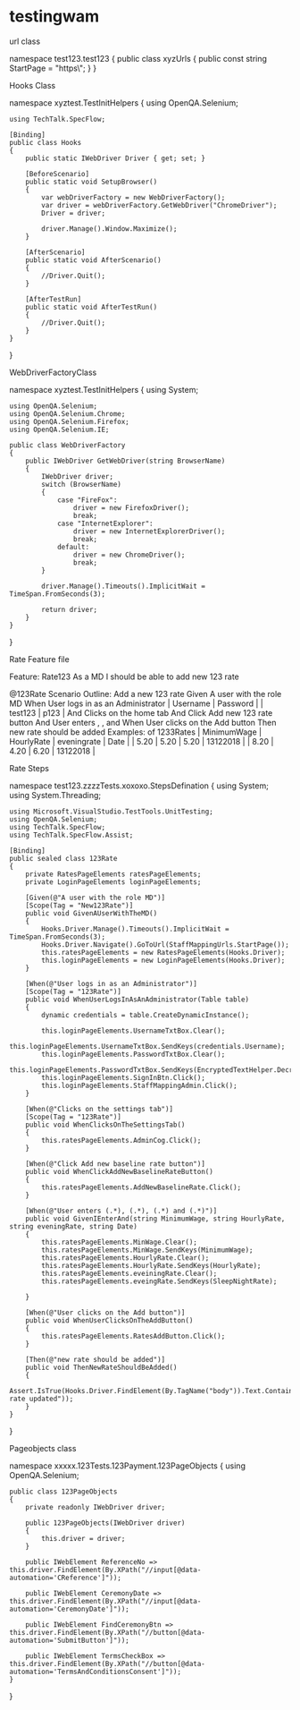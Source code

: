 # testingwam
url class

namespace test123.test123
{
    public class xyzUrls
    {
        public const string StartPage = "https\\";
    }
}

Hooks Class

namespace xyztest.TestInitHelpers
{
    using OpenQA.Selenium;

    using TechTalk.SpecFlow;

    [Binding]
    public class Hooks
    {
        public static IWebDriver Driver { get; set; }

        [BeforeScenario]
        public static void SetupBrowser()
        {
            var webDriverFactory = new WebDriverFactory();
            var driver = webDriverFactory.GetWebDriver("ChromeDriver");
            Driver = driver;

            driver.Manage().Window.Maximize();
        }

        [AfterScenario]
        public static void AfterScenario()
        {
            //Driver.Quit();
        }

        [AfterTestRun]
        public static void AfterTestRun()
        {
            //Driver.Quit();
        }
    }
}

WebDriverFactoryClass


namespace xyztest.TestInitHelpers
{
    using System;

    using OpenQA.Selenium;
    using OpenQA.Selenium.Chrome;
    using OpenQA.Selenium.Firefox;
    using OpenQA.Selenium.IE;

    public class WebDriverFactory
    {
        public IWebDriver GetWebDriver(string BrowserName)
        {
            IWebDriver driver;
            switch (BrowserName)
            {
                case "FireFox":
                    driver = new FirefoxDriver();
                    break;
                case "InternetExplorer":
                    driver = new InternetExplorerDriver();
                    break;
                default:
                    driver = new ChromeDriver();
                    break;
            }

            driver.Manage().Timeouts().ImplicitWait = TimeSpan.FromSeconds(3);

            return driver;
        }
    }
}


Rate Feature file

Feature: Rate123
	As a MD
	I should be able to add new 123 rate
	
@123Rate
Scenario Outline: Add a new 123 rate
	Given A user with the role MD
	When User logs in as an Administrator 
	| Username | Password  |
	| test123  | p123      |
	And Clicks on the home tab
	And Click Add new 123 rate button
	And User enters <MinimumWage>, <HourlyRate>, <eveningrate> and <Date>
	When User clicks on the Add button
	Then new rate should be added 
	Examples: of 1233Rates 
	| MinimumWage | HourlyRate | eveningrate    | Date     |
	| 5.20        | 5.20       | 5.20           | 13122018 |
	| 8.20        | 4.20       | 6.20           | 13122018 |


Rate Steps 


namespace test123.zzzzTests.xoxoxo.StepsDefination
{
    using System;
    using System.Threading;

    using Microsoft.VisualStudio.TestTools.UnitTesting;
    using OpenQA.Selenium;
    using TechTalk.SpecFlow;
    using TechTalk.SpecFlow.Assist;

    [Binding]
    public sealed class 123Rate 
    {
        private RatesPageElements ratesPageElements;
        private LoginPageElements loginPageElements;
  
        [Given(@"A user with the role MD")]
        [Scope(Tag = "New123Rate")]
        public void GivenAUserWithTheMD()
        {
            Hooks.Driver.Manage().Timeouts().ImplicitWait = TimeSpan.FromSeconds(3);
            Hooks.Driver.Navigate().GoToUrl(StaffMappingUrls.StartPage());
            this.ratesPageElements = new RatesPageElements(Hooks.Driver);
            this.loginPageElements = new LoginPageElements(Hooks.Driver);
        }

        [When(@"User logs in as an Administrator")]
        [Scope(Tag = "123Rate")]
        public void WhenUserLogsInAsAnAdministrator(Table table)
        {
            dynamic credentials = table.CreateDynamicInstance();

            this.loginPageElements.UsernameTxtBox.Clear();
            this.loginPageElements.UsernameTxtBox.SendKeys(credentials.Username);
            this.loginPageElements.PasswordTxtBox.Clear();
            this.loginPageElements.PasswordTxtBox.SendKeys(EncryptedTextHelper.Decrypt(credentials.Password));
            this.loginPageElements.SignInBtn.Click();
            this.loginPageElements.StaffMappingAdmin.Click();     
        }

        [When(@"Clicks on the settings tab")]
        [Scope(Tag = "123Rate")]
        public void WhenClicksOnTheSettingsTab()
        {
            this.ratesPageElements.AdminCog.Click();
        }

        [When(@"Click Add new baseline rate button")]
        public void WhenClickAddNewBaselineRateButton()
        {
            this.ratesPageElements.AddNewBaselineRate.Click();
        }

        [When(@"User enters (.*), (.*), (.*) and (.*)")]
        public void GivenIEnterAnd(string MinimumWage, string HourlyRate, string eveningRate, string Date)
        {
            this.ratesPageElements.MinWage.Clear();
            this.ratesPageElements.MinWage.SendKeys(MinimumWage);
            this.ratesPageElements.HourlyRate.Clear();
            this.ratesPageElements.HourlyRate.SendKeys(HourlyRate);
            this.ratesPageElements.eveiningRate.Clear();
            this.ratesPageElements.eveingRate.SendKeys(SleepNightRate);
          
        }

        [When(@"User clicks on the Add button")]
        public void WhenUserClicksOnTheAddButton()
        {
            this.ratesPageElements.RatesAddButton.Click();
        }

        [Then(@"new rate should be added")]
        public void ThenNewRateShouldBeAdded()
        {
            Assert.IsTrue(Hooks.Driver.FindElement(By.TagName("body")).Text.Contains("Base rate updated"));
        }
    }
}

Pageobjects class

namespace xxxxx.123Tests.123Payment.123PageObjects
{
    using OpenQA.Selenium;

    public class 123PageObjects
    {
        private readonly IWebDriver driver;

        public 123PageObjects(IWebDriver driver)
        {
            this.driver = driver;
        }

        public IWebElement ReferenceNo => this.driver.FindElement(By.XPath("//input[@data-automation='CReference']"));

        public IWebElement CeremonyDate => this.driver.FindElement(By.XPath("//input[@data-automation='CeremonyDate']"));

        public IWebElement FindCeremonyBtn => this.driver.FindElement(By.XPath("//button[@data-automation='SubmitButton']"));

        public IWebElement TermsCheckBox => this.driver.FindElement(By.XPath("//button[@data-automation='TermsAndConditionsConsent']"));
    }
}
